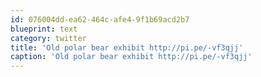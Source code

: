 ```yaml
---
id: 076004dd-ea62-464c-afe4-9f1b69acd2b7
blueprint: text
category: twitter
title: 'Old polar bear exhibit http://pi.pe/-vf3qjj'
caption: 'Old polar bear exhibit http://pi.pe/-vf3qjj'
---
```

